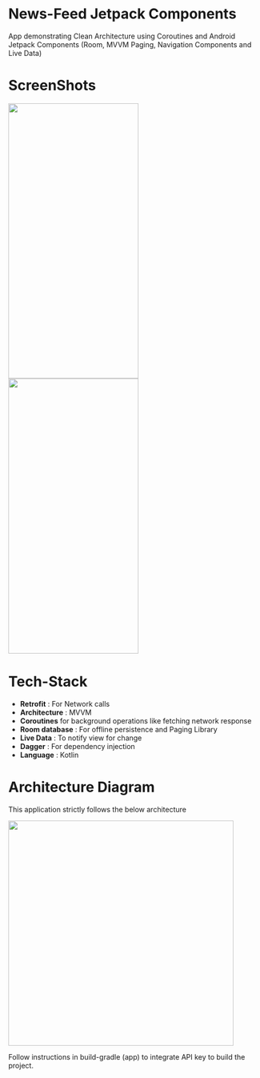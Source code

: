# News-Feed Jetpack Components
App demonstrating Clean Architecture using Coroutines and Android Jetpack Components (Room, MVVM Paging, Navigation Components and Live Data)


# ScreenShots

<img src = "https://github.com/kanch231004/News-Feed/blob/master/screenshots/NewsList%20Page.jpg" width = 260 height = 550/> <img src = "https://github.com/kanch231004/News-Feed/blob/master/screenshots/News%20Detail%20Page.jpg" width = 260 height = 550/>

# Tech-Stack

* __Retrofit__ : For Network calls
* __Architecture__ : MVVM
* __Coroutines__ for background operations like fetching network response
* __Room database__ : For offline persistence and Paging Library
* __Live Data__ : To notify view for change
* __Dagger__ : For dependency injection
* __Language__ : Kotlin

# Architecture Diagram
This application strictly follows the below architecture 

<img src = "https://github.com/kanch231004/News-Feed/blob/master/screenshots/Architecture.png" width = 450 />



Follow instructions in build-gradle (app) to integrate API key to build the project.
